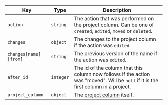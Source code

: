 Key | Type | Description
----|------|-------------
`action`|`string` | The action that was performed on the project column. Can be one of `created`, `edited`, `moved` or `deleted`.
`changes`|`object` | The changes to the project column if the action was `edited`.
`changes[name][from]` |`string` | The previous version of the name if the action was `edited`.
`after_id`|`integer` | The id of the column that this column now follows if the action was "moved". Will be `null` if it is the first column in a project.
`project_column`|`object` | The [project column](/rest/reference/projects#columns) itself.
